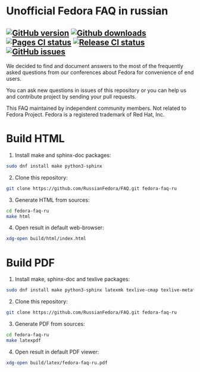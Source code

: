 # Unofficial Fedora FAQ in russian

[![GitHub version](https://img.shields.io/github/v/release/RussianFedora/FAQ?sort=semver&color=brightgreen&logo=git&logoColor=white)](https://github.com/RussianFedora/FAQ/releases)
[![Github downloads](https://img.shields.io/github/downloads/RussianFedora/FAQ/total.svg?label=PDF%20downloads&logo=github&logoColor=white)](https://github.com/RussianFedora/FAQ/releases/latest/download/fedora-faq-ru.pdf)
[![Pages CI status](https://github.com/RussianFedora/FAQ/actions/workflows/gh-pages.yaml/badge.svg)](https://github.com/RussianFedora/FAQ/actions/workflows/gh-pages.yaml)
[![Release CI status](https://github.com/RussianFedora/FAQ/actions/workflows/release.yaml/badge.svg)](https://github.com/RussianFedora/FAQ/actions/workflows/release.yaml)
[![GitHub issues](https://img.shields.io/github/issues/RussianFedora/FAQ.svg?label=issues&logo=pinboard&logoColor=white)](https://github.com/RussianFedora/FAQ/issues)
---

We decided to find and document answers to the most of the frequently asked questions from our conferences about Fedora for convenience of end users.

You can ask new questions in issues of this repository or you can help us and contribute project by sending your pull requests.

This FAQ maintained by independent community members. Not related to Fedora Project. Fedora is a registered trademark of Red Hat, Inc.

# Build HTML

1. Install make and sphinx-doc packages:

```bash
sudo dnf install make python3-sphinx
```

2. Clone this repository:

```bash
git clone https://github.com/RussianFedora/FAQ.git fedora-faq-ru
```

3. Generate HTML from sources:

```bash
cd fedora-faq-ru
make html
```

4. Open result in default web-browser:

```bash
xdg-open build/html/index.html
```

# Build PDF

1. Install make, sphinx-doc and texlive packages:

```bash
sudo dnf install make python3-sphinx latexmk texlive-cmap texlive-metafont-bin texlive-collection-fontsrecommended texlive-babel-russian texlive-hyphen-russian texlive-titling texlive-fancyhdr texlive-titlesec texlive-tabulary texlive-framed texlive-wrapfig texlive-parskip texlive-upquote texlive-capt-of texlive-needspace texlive-collection-langcyrillic texlive-cyrillic-bin texlive-cmcyr texlive-cyrillic-bin-bin texlive-fncychap texlive-xetex dejavu-sans-fonts dejavu-serif-fonts dejavu-sans-mono-fonts texlive-polyglossia texlive-xindy
```

2. Clone this repository:

```bash
git clone https://github.com/RussianFedora/FAQ.git fedora-faq-ru
```

3. Generate PDF from sources:

```bash
cd fedora-faq-ru
make latexpdf
```

4. Open result in default PDF viewer:

```bash
xdg-open build/latex/fedora-faq-ru.pdf
```

